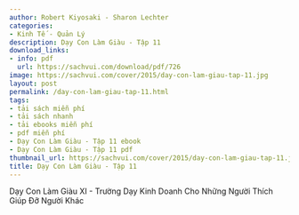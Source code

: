 ```yaml
---
author: Robert Kiyosaki - Sharon Lechter
categories:
- Kinh Tế - Quản Lý
description: Dạy Con Làm Giàu - Tập 11
download_links:
- info: pdf
  url: https://sachvui.com/download/pdf/726
image: https://sachvui.com/cover/2015/day-con-lam-giau-tap-11.jpg
layout: post
permalink: /day-con-lam-giau-tap-11.html
tags:
- tải sách miễn phí
- tải sách nhanh
- tải ebooks miễn phí
- pdf miễn phí
- Dạy Con Làm Giàu - Tập 11 ebook
- Dạy Con Làm Giàu - Tập 11 pdf
thumbnail_url: https://sachvui.com/cover/2015/day-con-lam-giau-tap-11.jpg
title: Dạy Con Làm Giàu - Tập 11
---
```


 <div class="item-desc text-justify"> Dạy Con Làm Giàu XI - Trường Dạy Kinh Doanh Cho Những Người Thích Giúp Đỡ Người Khác </div>
